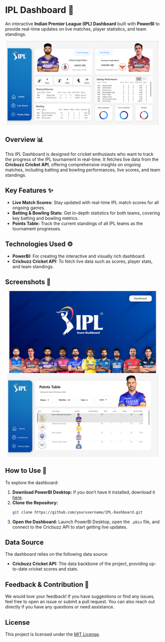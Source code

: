 # IPL Dashboard 🏏  
An interactive **Indian Premier League (IPL) Dashboard** built with **PowerBI** to provide real-time updates on live matches, player statistics, and team standings.

![Header](Background/LiveScore.png)

## Overview 📊  
This IPL Dashboard is designed for cricket enthusiasts who want to track the progress of the IPL tournament in real-time. It fetches live data from the **Cricbuzz Cricket API**, offering comprehensive insights on ongoing matches, including batting and bowling performances, live scores, and team standings.

## Key Features ✨  
- **Live Match Scores:** Stay updated with real-time IPL match scores for all ongoing games.  
- **Batting & Bowling Stats:** Get in-depth statistics for both teams, covering key batting and bowling metrics.  
- **Points Table:** Track the current standings of all IPL teams as the tournament progresses.  

## Technologies Used ⚙  
- **PowerBI:** For creating the interactive and visually rich dashboard.  
- **Cricbuzz Cricket API:** To fetch live data such as scores, player stats, and team standings.  

## Screenshots 📸  
![IPL Homepage](Background/IPL_HomePage.png) 
![Points Table](Background/PointsTable.png)

## How to Use 🚀  
To explore the dashboard:  
1. **Download PowerBI Desktop:** If you don’t have it installed, download it [here](https://powerbi.microsoft.com/desktop/).  
2. **Clone the Repository:**  
   ```bash
   git clone https://github.com/yourusername/IPL-Dashboard.git
   ```  
3. **Open the Dashboard:** Launch PowerBI Desktop, open the `.pbix` file, and connect to the Cricbuzz API to start getting live updates.

## Data Source  
The dashboard relies on the following data source:  
- **Cricbuzz Cricket API:** The data backbone of the project, providing up-to-date cricket scores and stats. 

## Feedback & Contribution 🤝  
We would love your feedback! If you have suggestions or find any issues, feel free to open an issue or submit a pull request. You can also reach out directly if you have any questions or need assistance.

## License  
This project is licensed under the [MIT License](LICENSE).  
